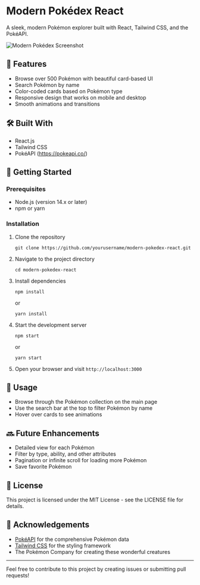 # Modern Pokédex React

A sleek, modern Pokémon explorer built with React, Tailwind CSS, and the PokéAPI.

![Modern Pokédex Screenshot](/api/placeholder/800/400)

## 🌟 Features

- Browse over 500 Pokémon with beautiful card-based UI
- Search Pokémon by name
- Color-coded cards based on Pokémon type
- Responsive design that works on mobile and desktop
- Smooth animations and transitions

## 🛠️ Built With

- React.js
- Tailwind CSS
- PokéAPI (https://pokeapi.co/)

## 🚀 Getting Started

### Prerequisites

- Node.js (version 14.x or later)
- npm or yarn

### Installation

1. Clone the repository
   ```
   git clone https://github.com/yourusername/modern-pokedex-react.git
   ```

2. Navigate to the project directory
   ```
   cd modern-pokedex-react
   ```

3. Install dependencies
   ```
   npm install
   ```
   or
   ```
   yarn install
   ```

4. Start the development server
   ```
   npm start
   ```
   or
   ```
   yarn start
   ```

5. Open your browser and visit `http://localhost:3000`

## 📱 Usage

- Browse through the Pokémon collection on the main page
- Use the search bar at the top to filter Pokémon by name
- Hover over cards to see animations

## 🔜 Future Enhancements

- Detailed view for each Pokémon
- Filter by type, ability, and other attributes
- Pagination or infinite scroll for loading more Pokémon
- Save favorite Pokémon

## 📝 License

This project is licensed under the MIT License - see the LICENSE file for details.

## 🙏 Acknowledgements

- [PokéAPI](https://pokeapi.co/) for the comprehensive Pokémon data
- [Tailwind CSS](https://tailwindcss.com/) for the styling framework
- The Pokémon Company for creating these wonderful creatures

---

Feel free to contribute to this project by creating issues or submitting pull requests!